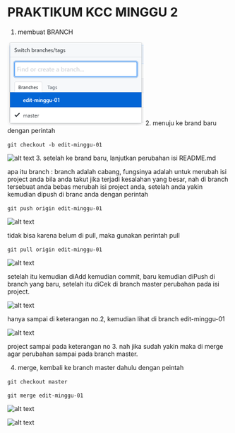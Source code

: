 # PRAKTIKUM KCC MINGGU 2 #

1. membuat BRANCH

![alt text](IMG2/aa.png)
2. menuju ke brand baru dengan perintah

```git checkout -b edit-minggu-01```

![alt text](IMG2/a.PNG)
3. setelah ke brand baru, lanjutkan perubahan isi README.md

apa itu branch : branch adalah cabang, fungsinya adalah untuk merubah isi project anda bila anda takut jika terjadi kesalahan yang besar, nah di branch tersebuat anda bebas merubah isi project anda, setelah anda yakin kemudian dipush di branc anda dengan perintah

```git push origin edit-minggu-01```

![alt text](IMG2/bb.png)

tidak bisa karena belum di pull, maka gunakan perintah pull

```git pull origin edit-minggu-01```

![alt text](IMG2/bbb.png)

setelah itu kemudian diAdd kemudian commit, baru kemudian diPush di branch yang baru, setelah itu diCek di branch master perubahan pada isi project.

![alt text](IMG2/b1.png)

hanya sampai di keterangan no.2, kemudian lihat di branch edit-minggu-01

![alt text](IMG2/b2.png)

project sampai pada keterangan no 3. nah jika sudah yakin maka di merge agar perubahan sampai pada branch master.

4. merge, kembali ke branch master dahulu dengan peintah

```git checkout master```

```git merge edit-minggu-01```

![alt text](IMG2/c.PNG)

![alt text](IMG2/d.PNG)